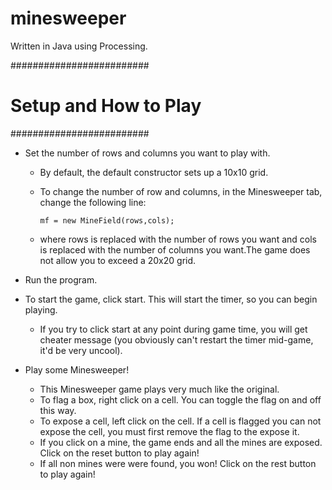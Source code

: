 # minesweeper
Written in Java using Processing.

#########################
# Setup and How to Play #
#########################

- Set the number of rows and columns you want to play with.
  - By default, the default constructor sets up a 10x10 grid.
  - To change the number of row and columns, in the Minesweeper tab, change
    the following line:

        mf = new MineField(rows,cols);

  - where rows is replaced with the number of rows you want and cols is
    replaced with the number of columns you want.The game does not allow you to
    exceed a 20x20 grid.

- Run the program.

- To start the game, click start. This will start the timer, so you can begin
  playing.
  - If you try to click start at any point during game time, you will get cheater
    message (you obviously can't restart the timer mid-game, it'd be very uncool).

- Play some Minesweeper!
  - This Minesweeper game plays very much like the original.
  - To flag a box, right click on a cell. You can toggle the flag on and off
    this way.
  - To expose a cell, left click on the cell. If a cell is flagged you can not
    expose the cell, you must first remove the flag to the expose it.
  - If you click on a mine, the game ends and all the mines are exposed. Click
    on the reset button to play again!
  - If all non mines were were found, you won! Click on the rest button to play
    again!
